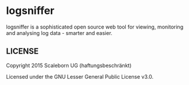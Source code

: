# logsniffer
logsniffer is a sophisticated open source web tool for viewing, monitoring and analysing log data - smarter and easier.

## LICENSE

Copyright 2015 Scaleborn UG (haftungsbeschränkt)

Licensed under the GNU Lesser General Public License v3.0.
